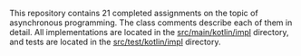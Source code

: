 This repository contains 21 completed assignments on the topic of asynchronous programming. The class comments describe each of them in detail. All implementations are located in the [src/main/kotlin/impl](./src/main/kotlin/impl)  directory, and tests are located in the [src/test/kotlin/impl](./src/test/kotlin/impl) directory.
